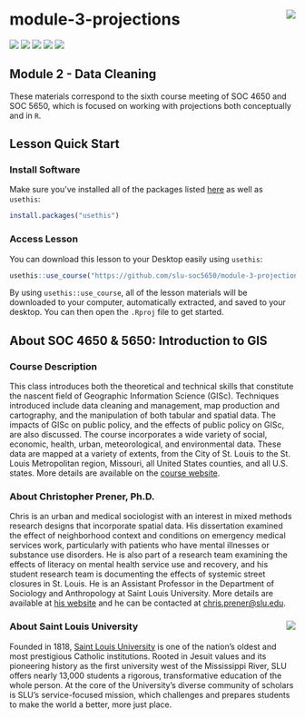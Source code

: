 module-3-projections <img src="https://slu-soc5650.github.io/images/icon_hu137d436a85c84cab921c9c47edaed5ef_12382_192x192_fill_lanczos_center_2.png" align="right" />
===========================================================
[![](https://img.shields.io/badge/semester-spring%2021-blue.svg)](https://github.com/slu-soc5650/module-3-projections)
[![](https://img.shields.io/badge/release-full-brightgreen.svg)](https://github.com/slu-soc5650/module-3-projections)
[![](https://img.shields.io/github/release/slu-soc5650/module-3-projections.svg?label=version)](https://github.com/slu-soc5650/module-3-projections/releases)
[![](https://img.shields.io/github/last-commit/slu-soc5650/module-3-projections.svg)](https://github.com/slu-soc5650/module-3-projections/commits/master)
[![](https://img.shields.io/github/repo-size/slu-soc5650/module-3-projections.svg)](https://github.com/slu-soc5650/module-3-projections)

## Module 2 - Data Cleaning
These materials correspond to the sixth course meeting of SOC 4650 and SOC 5650, which is focused on working with projections both conceptually and in `R`.

## Lesson Quick Start
### Install Software
Make sure you've installed all of the packages listed [here](https://slu-soc5650.github.io/docs/start_prep/#r-packages) as well as `usethis`:

```r
install.packages("usethis")
```

### Access Lesson
You can download this lesson to your Desktop easily using `usethis`:

```r
usethis::use_course("https://github.com/slu-soc5650/module-3-projections/archive/master.zip")
```

By using `usethis::use_course`, all of the lesson materials will be downloaded to your computer, automatically extracted, and saved to your desktop. You can then open the `.Rproj` file to get started.

## About SOC 4650 & 5650: Introduction to GIS
### Course Description
This class introduces both the theoretical and technical skills that constitute the nascent field of Geographic Information Science (GISc). Techniques introduced include data cleaning and management, map production and cartography, and the manipulation of both tabular and spatial data. The impacts of GISc on public policy, and the effects of public policy on GISc, are also discussed. The course incorporates a wide variety of social, economic, health, urban, meteorological, and environmental data. These data are mapped at a variety of extents, from the City of St. Louis to the St. Louis Metropolitan region, Missouri, all United States counties, and all U.S. states. More details are available on the [course website](https://slu-soc5650.github.io).

### About Christopher Prener, Ph.D.
Chris is an urban and medical sociologist with an interest in mixed methods research designs that incorporate spatial data. His dissertation examined the effect of neighborhood context and conditions on emergency medical services work, particularly with patients who have mental illnesses or substance use disorders. He is also part of a research team examining the effects of literacy on mental health service use and recovery, and his student research team is documenting the effects of systemic street closures in St. Louis. He is an Assistant Professor in the Department of Sociology and Anthropology at Saint Louis University. More details are available at [his website](https://chris-prener.github.io) and he can be contacted at [chris.prener@slu.edu](mailto:chris.prener@slu.edu).

### About Saint Louis University <img src="https://slu-soc5650.github.io/images/sluLogo.png" align="right" />
Founded in 1818, [Saint Louis University](http://wwww.slu.edu) is one of the nation’s oldest and most prestigious Catholic institutions. Rooted in Jesuit values and its pioneering history as the first university west of the Mississippi River, SLU offers nearly 13,000 students a rigorous, transformative education of the whole person. At the core of the University’s diverse community of scholars is SLU’s service-focused mission, which challenges and prepares students to make the world a better, more just place.
